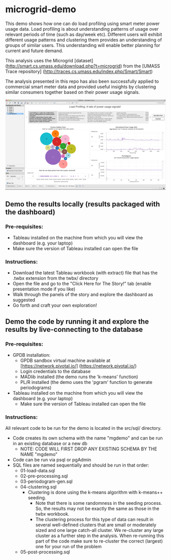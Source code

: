 # microgrid-demo

This demo shows how one can do load profiling using smart meter power usage data. Load profiling is about understanding patterns of usage over relevant periods of time (such as day/week etc). Different users will exhibit different usage patterns and clustering them provides an understanding of groups of similar users. This understanding will enable better planning for current and future demand.

This analysis uses the Microgrid [dataset] (http://smart.cs.umass.edu/download.php?t=microgrid) from the [UMASS Trace repository] (http://traces.cs.umass.edu/index.php/Smart/Smart)

The analysis presented in this repo has also been successfully applied to commercial smart meter data and provided useful insights by clustering similar consumers together based on their power usage signals.

![Load Profiling Dashboard](./docs/screen_shot_for_repo_2.png)

## Demo the results locally (results packaged with the dashboard)
### Pre-requisites:
* Tableau installed on the machine from which you will view the dashboard (e.g. your laptop)
* Make sure the version of Tableau installed can open the file

### Instructions:
* Download the latest Tableau workbook (with extract) file that has the .twbx extension from the twbx/ directory
* Open the file and go to the "Click Here for The Story!" tab (enable presentation mode if you like)
* Walk through the panels of the story and explore the dashboard as suggested
* Go forth and craft your own exploration!


## Demo the code by running it and explore the results by live-connecting to the database
### Pre-requisites:
* GPDB installation:
    * GPDB sandbox virtual machine available at [https://network.pivotal.io/] (https://network.pivotal.io/)
    * Login credentials to the database
    * MADlib installed (the demo runs the 'k-means' function)
    * PL/R installed (the demo uses the 'pgram' function to generate periodograms)
* Tableau installed on the machine from which you will view the dashboard (e.g. your laptop)
    * Make sure the version of Tableau installed can open the file

### Instructions:
All relevant code to be run for the demo is located in the src/sql/ directory.
* Code creates its own schema with the name "mgdemo" and can be run in an existing database or a new db
  * NOTE: CODE WILL FIRST DROP ANY EXISTING SCHEMA BY THE NAME "mgdemo"
* Code can be run via psql or pgAdmin
* SQL files are named sequentially and should be run in that order:
  * 01-load-data.sql
  * 02-pre-processing.sql
  * 03-periodogram-gen.sql
  * 04-clustering.sql
    * Clustering is done using the k-means algorithm with k-means++ seeding.
      * Note that there is some randomness in the seeding process. So, the results may not be exactly the same as those in the twbx workbook.
      * The clustering process for this type of data can result in several well-defined clusters that are small or moderately sized and one large catch-all cluster. We re-cluster any large cluster as a further step in the analysis. When re-running this part of the code make sure to re-cluster the correct (largest) one for your run of the problem
  * 05-post-processing.sql
